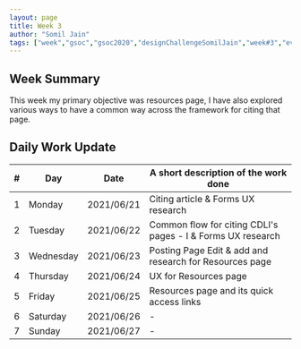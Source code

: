 ```yaml
---
layout: page
title: Week 3
author: "Somil Jain"
tags: ["week","gsoc","gsoc2020","designChallengeSomilJain","week#3","eval#1"]
---
```


## Week Summary

 This week my primary objective was resources page, I have also explored various ways to have a common way across the framework for citing that page.

## Daily Work Update

|\#|Day|Date|A short description of the work done|  
|---	|---	|---	|---	|  
|1   	| Monday 	|   2021/06/21	| Citing article & Forms UX research |  
|2   	| Tuesday  	|   2021/06/22	| Common flow for citing CDLI's pages - I & Forms UX research |  
|3   	| Wednesday  	|  2021/06/23 	| Posting Page Edit & add and research for Resources page |  
|4   	| Thursday  	|   2021/06/24	| UX for Resources page  |  
|5   	| Friday  	|   2021/06/25	| Resources page and its quick access links |
|6   	| Saturday  	|   2021/06/26	| - |  
|7   	| Sunday  	|   2021/06/27	| - |
